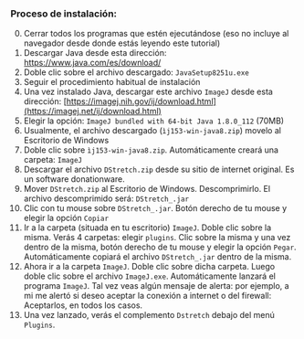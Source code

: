 ### Proceso de instalación:

0. Cerrar todos los programas que estén ejecutándose (eso no incluye al navegador desde donde estás leyendo este tutorial)
1. Descargar Java desde esta dirección: https://www.java.com/es/download/
2. Doble clic sobre el archivo descargado: `JavaSetup8251u.exe`
3. Seguir el procedimiento habitual de instalación 
4. Una vez instalado Java, descargar este archivo `ImageJ` desde esta dirección: [https://imagej.nih.gov/ij/download.html](https://imagej.net/ij/download.html)
5. Elegir la opción: `ImageJ bundled with 64-bit Java 1.8.0_112` (70MB)
6. Usualmente, el archivo descargado (`ìj153-win-java8.zip`) movelo al Escritorio de  Windows
7. Doble clic sobre `ìj153-win-java8.zip`. Automáticamente creará una carpeta: `ImageJ`
8. Descargar el archivo `DStretch.zip` desde su sitio de internet original. Es un software donationware.
9. Mover `DStretch.zip` al Escritorio de Windows. Descomprimirlo. El archivo descomprimido será: `DStretch_.jar`
10. Clic con tu mouse sobre `DStretch_.jar`. Botón derecho de tu mouse y elegir la opción `Copiar`
11. Ir a la carpeta (situada en tu escritorio) `ImageJ`. Doble clic  sobre la misma. Verás 4 carpetas: elegir `plugins`. Clic sobre la misma y una vez dentro de la misma, botón derecho de tu mouse y elegir la opción `Pegar`. Automáticamente copiará el archivo `DStretch_.jar` dentro de la misma.
12. Ahora ir a la carpeta `ImageJ`. Doble clic sobre dicha carpeta. Luego doble clic sobre el archivo `ImageJ.exe`. Automáticamente lanzará el programa `ImageJ`.  Tal vez veas algún mensaje de alerta: por ejemplo, a mi me alertó  si deseo aceptar la conexión a internet o del firewall: Aceptarlos, en todos los casos.
13. Una vez lanzado, verás el complemento `Dstretch` debajo del menú `Plugins`.
